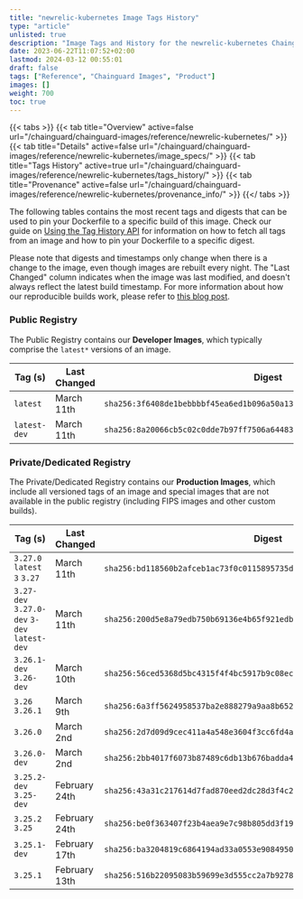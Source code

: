 ```yaml
---
title: "newrelic-kubernetes Image Tags History"
type: "article"
unlisted: true
description: "Image Tags and History for the newrelic-kubernetes Chainguard Image"
date: 2023-06-22T11:07:52+02:00
lastmod: 2024-03-12 00:55:01
draft: false
tags: ["Reference", "Chainguard Images", "Product"]
images: []
weight: 700
toc: true
---
```


{{< tabs >}}
{{< tab title="Overview" active=false url="/chainguard/chainguard-images/reference/newrelic-kubernetes/" >}}
{{< tab title="Details" active=false url="/chainguard/chainguard-images/reference/newrelic-kubernetes/image_specs/" >}}
{{< tab title="Tags History" active=true url="/chainguard/chainguard-images/reference/newrelic-kubernetes/tags_history/" >}}
{{< tab title="Provenance" active=false url="/chainguard/chainguard-images/reference/newrelic-kubernetes/provenance_info/" >}}
{{</ tabs >}}

The following tables contains the most recent tags and digests that can be used to pin your Dockerfile to a specific build of this image. Check our guide on [Using the Tag History API](/chainguard/chainguard-images/using-the-tag-history-api/) for information on how to fetch all tags from an image and how to pin your Dockerfile to a specific digest.

Please note that digests and timestamps only change when there is a change to the image, even though images are rebuilt every night. The "Last Changed" column indicates when the image was last modified, and doesn't always reflect the latest build timestamp. For more information about how our reproducible builds work, please refer to [this blog post](https://www.chainguard.dev/unchained/reproducing-chainguards-reproducible-image-builds).

### Public Registry
The Public Registry contains our **Developer Images**, which typically comprise the `latest*` versions of an image.

| Tag (s)       | Last Changed | Digest                                                                    |
|---------------|--------------|---------------------------------------------------------------------------|
|  `latest`     | March 11th   | `sha256:3f6408de1bebbbbf45ea6ed1b096a50a13f3eadb0aa320829f43c2c8069f18dc` |
|  `latest-dev` | March 11th   | `sha256:8a20066cb5c02c0dde7b97ff7506a64483d669e4d944f93ffdb47c5e4e8d4bea` |


### Private/Dedicated Registry
The Private/Dedicated Registry contains our **Production Images**, which include all versioned tags of an image and special images that are not available in the public registry (including FIPS images and other custom builds).

| Tag (s)                                       | Last Changed  | Digest                                                                    |
|-----------------------------------------------|---------------|---------------------------------------------------------------------------|
|  `3.27.0` `latest` `3` `3.27`                 | March 11th    | `sha256:bd118560b2afceb1ac73f0c0115895735d25f5561a9ed80911fb6b7b5b96df18` |
|  `3.27-dev` `3.27.0-dev` `3-dev` `latest-dev` | March 11th    | `sha256:200d5e8a79edb750b69136e4b65f921edb42cda8e8318ff3ca45d93e0548834a` |
|  `3.26.1-dev` `3.26-dev`                      | March 10th    | `sha256:56ced5368d5bc4315f4f4bc5917b9c08ec5a6a340c44c1d504243268b947e652` |
|  `3.26` `3.26.1`                              | March 9th     | `sha256:6a3ff5624958537ba2e888279a9aa8b652b98cb14ccac2ebd69725ce87917fa5` |
|  `3.26.0`                                     | March 2nd     | `sha256:2d7d09d9cec411a4a548e3604f3cc6fd4a82571b6f51bea619c946d0f1c61f31` |
|  `3.26.0-dev`                                 | March 2nd     | `sha256:2bb4017f6073b87489c6db13b676badda4aed4802edf310d4e05431e2af9a20a` |
|  `3.25.2-dev` `3.25-dev`                      | February 24th | `sha256:43a31c217614d7fad870eed2dc28d3f4c287f69abb534447ee223630a038ffb9` |
|  `3.25.2` `3.25`                              | February 24th | `sha256:be0f363407f23b4aea9e7c98b805dd3f19ddf6fc8b9f0708e80ae497ff046d0f` |
|  `3.25.1-dev`                                 | February 17th | `sha256:ba3204819c6864194ad33a0553e90849507983619e2f926f472406cab87243a1` |
|  `3.25.1`                                     | February 13th | `sha256:516b22095083b59699e3d555cc2a7b9278e11ab82f6a5dd0c26c7f33ab9bc901` |

